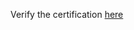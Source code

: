 Verify the certification [here](https://freecodecamp.org/certification/drifter_kabir/information-security-and-quality-assurance)
